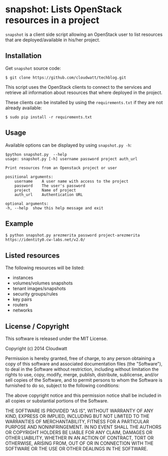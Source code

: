snapshot: Lists OpenStack resources in a project
============================================

`snapshot` is a client side script allowing an OpenStack user to list resources that are deployed/available in his/her project.

Installation
------------

Get `snapshot` source code:

    $ git clone https://github.com/cloudwatt/techblog.git

This script uses the OpenStack clients to connect to the services and retrieve all information about resources that where deployed in the project.

These clients can be installed by using the `requirements.txt` if they are not already available:

    $ sudo pip install -r requirements.txt


Usage
-----

Available options can be displayed by using `snapshot.py -h`:

    $python snapshot.py  --help
    usage: snapshot.py [-h] username password project auth_url

    Print resources from an Openstack project or user

    positional arguments:
        username    A user name with access to the project
        password    The user's password
        project     Name of project
        auth_url    Authentication URL

    optional arguments:
    -h, --help  show this help message and exit

Example
-------
    $ python snapshot.py arezmerita password project-arezmerita https://identity0.cw-labs.net/v2.0/

Listed resources
-------

The following resources will be listed:

* instances
* volumes/volumes snapshots
* tenant images/snapshots
* security groups/rules
* key pairs
* routers
* networks


License / Copyright
-------------------

This software is released under the MIT License.

Copyright (c) 2014 Cloudwatt

Permission is hereby granted, free of charge, to any person obtaining a copy
of this software and associated documentation files (the "Software"), to deal
in the Software without restriction, including without limitation the rights
to use, copy, modify, merge, publish, distribute, sublicense, and/or sell
copies of the Software, and to permit persons to whom the Software is
furnished to do so, subject to the following conditions:

The above copyright notice and this permission notice shall be included in all
copies or substantial portions of the Software.

THE SOFTWARE IS PROVIDED "AS IS", WITHOUT WARRANTY OF ANY KIND, EXPRESS OR
IMPLIED, INCLUDING BUT NOT LIMITED TO THE WARRANTIES OF MERCHANTABILITY,
FITNESS FOR A PARTICULAR PURPOSE AND NONINFRINGEMENT. IN NO EVENT SHALL THE
AUTHORS OR COPYRIGHT HOLDERS BE LIABLE FOR ANY CLAIM, DAMAGES OR OTHER
LIABILITY, WHETHER IN AN ACTION OF CONTRACT, TORT OR OTHERWISE, ARISING FROM,
OUT OF OR IN CONNECTION WITH THE SOFTWARE OR THE USE OR OTHER DEALINGS IN THE
SOFTWARE.
